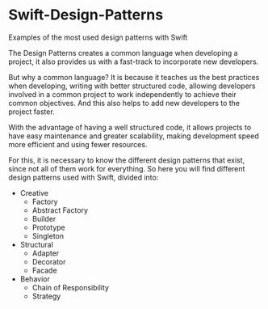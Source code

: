 # Swift-Design-Patterns
Examples of the most used design patterns with Swift

The Design Patterns creates a common language when developing a project, it also provides us with a fast-track to incorporate new developers.

But why a common language? It is because it teaches us the best practices when developing, writing with better structured code, allowing developers involved in a common project to work independently to achieve their common objectives. And this also helps to add new developers to the project faster.

With the advantage of having a well structured code, it allows projects to have easy maintenance and greater scalability, making development speed more efficient and using fewer resources.

For this, it is necessary to know the different design patterns that exist, since not all of them work for everything. So here you will find different design patterns used with Swift, divided into:

* Creative
  - Factory
  - Abstract Factory
  - Builder
  - Prototype
  - Singleton
* Structural
  - Adapter
  - Decorator
  - Facade
* Behavior
  - Chain of Responsibility
  - Strategy
